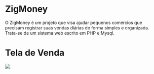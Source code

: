 # ZigMoney

<p>
O ZigMoney é um projeto que visa ajudar pequenos comércios que precisam registrar suas vendas diárias de forma simples e organizada. Trata-se de um sistema web escrito em PHP e Mysql. 
</p>

# Tela de Venda
<img src="https://raw.githubusercontent.com/valdiney/zig/master/prints/tela_de_venda.png"/>
